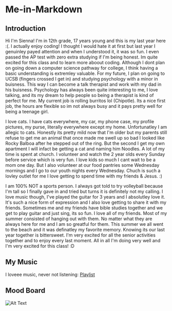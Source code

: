# Me-in-Markdown
## Introduction
  Hi I'm Sienna! I'm in 12th grade, 17 years young and this is my last year here :(. I actually enjoy coding! I thought I would hate it at first but last year I genuinley payed attention and when I understood it, it was so fun. I even passed the AP test with zero extra studying if I'm being honest. Im quite excited for this class and to learn more aboout coding. Although I dont plan on going down a computer science pathway for college, I think having a basic understanding is extremley valuable. For my future, I plan on going to UCSB (fingers crossed I get in) and studying psychology with a minor in buisness. This way I can become a talk therapist and work with my dad in his buisness. Psychology has always been quite interesting to me, I love talking, and its my dream to help people so being a therapist is kind of perfect for me. My current job is rolling burritos lol (Chipotle). Its a nice first job, the hours are flexible so im not always busy and it pays pretty well for being a teenage girl.
 
  I love cats. I have cats everywhere, my car, my phone case, my profile pictures, my purse, literally everywhere except my home. Unfortunatley I am allegic to cats. Honestly its pretty mild now that I'm older but my parents still refuse to get me an animal that once made me swell up so bad I looked like Rocky Balboa after he stepped out of the ring. But the second I get my own apartment I will infact be getting a cat and naming him Noodles. A lot of my time is spent at church. I volunteer and watch the 2 year olds every Sunday before service which is very fun. I love kids so much I cant wait to be a mom one day. But I also volunteer at our food pantries some Wednesday mornings and I go to our youth nights every Wednesday. Chuch is such a lovley outlet for me I love getting to spend time with my friends & Jesus. :)

I am 100% NOT a sports person. I always got told to try volleyball because I'm tall so I finally gave in and tried but turns it is definitely not my calling. I love music though, I've played the guitar for 3 years and I absolutley love it. It's such a nice form of expression and I also love getting to share it with my friends. Sometimes me and my friends have bible studies together and we get to play guitar and just sing, its so fun. I love all of my friends. Most of my summer consisted of hanging out with them. No matter what they are always here for me and I am so greatful for them. This summer we all went to the beach and it was definatley my favorite memory. Knowing its our last year together is bittersweet. I'm very excited for all the senior activities together and to enjoy every last moment. All in all I'm doing very well and I'm very excited for this class! :D

## My Music
I loveee music, never not listening: 
 [Playlist](https://open.spotify.com/playlist/7oA9bgHB7Mz51gGRUhQAOl?si=auyF_PgjRIKzfuHZjzT10g&pi=miRMDJ93TWKfV)
## Mood Board
 ![Alt Text]() 

